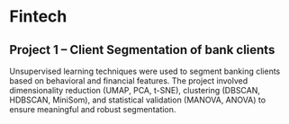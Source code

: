 # Fintech

## Project 1 – Client Segmentation of bank clients
Unsupervised learning techniques were used to segment banking clients based on behavioral and financial features. The project involved dimensionality reduction (UMAP, PCA, t-SNE), clustering (DBSCAN, HDBSCAN, MiniSom), and statistical validation (MANOVA, ANOVA) to ensure meaningful and robust segmentation.


#
